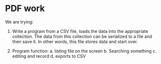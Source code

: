 # PDF work

We are trying:

1. Write a program from a CSV file, loads the data into the appropriate collection. 
The data from this collection can be serialized to a file and then save it. 
In other words, this file stores data and start over.

2. Program function:
a. listing file on the screen
b. Searching something
c. editing and record
d. exports to CSV








